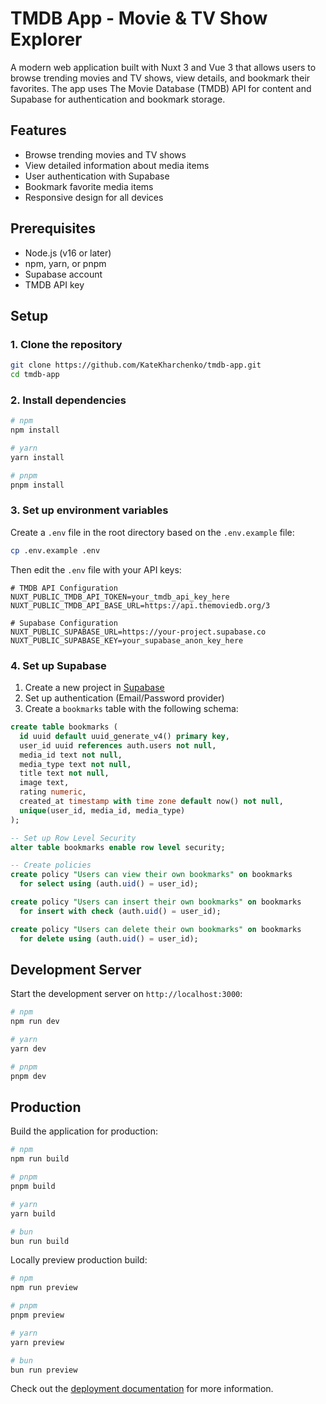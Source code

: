 # TMDB App - Movie & TV Show Explorer

A modern web application built with Nuxt 3 and Vue 3 that allows users to browse trending movies and TV shows, view details, and bookmark their favorites. The app uses The Movie Database (TMDB) API for content and Supabase for authentication and bookmark storage.

## Features

- Browse trending movies and TV shows
- View detailed information about media items
- User authentication with Supabase
- Bookmark favorite media items
- Responsive design for all devices

## Prerequisites

- Node.js (v16 or later)
- npm, yarn, or pnpm
- Supabase account
- TMDB API key

## Setup

### 1. Clone the repository

```bash
git clone https://github.com/KateKharchenko/tmdb-app.git
cd tmdb-app
```

### 2. Install dependencies

```bash
# npm
npm install

# yarn
yarn install

# pnpm
pnpm install
```

### 3. Set up environment variables

Create a `.env` file in the root directory based on the `.env.example` file:

```bash
cp .env.example .env
```

Then edit the `.env` file with your API keys:

```
# TMDB API Configuration
NUXT_PUBLIC_TMDB_API_TOKEN=your_tmdb_api_key_here
NUXT_PUBLIC_TMDB_API_BASE_URL=https://api.themoviedb.org/3

# Supabase Configuration
NUXT_PUBLIC_SUPABASE_URL=https://your-project.supabase.co
NUXT_PUBLIC_SUPABASE_KEY=your_supabase_anon_key_here
```

### 4. Set up Supabase

1. Create a new project in [Supabase](https://supabase.com/)
2. Set up authentication (Email/Password provider)
3. Create a `bookmarks` table with the following schema:

```sql
create table bookmarks (
  id uuid default uuid_generate_v4() primary key,
  user_id uuid references auth.users not null,
  media_id text not null,
  media_type text not null,
  title text not null,
  image text,
  rating numeric,
  created_at timestamp with time zone default now() not null,
  unique(user_id, media_id, media_type)
);

-- Set up Row Level Security
alter table bookmarks enable row level security;

-- Create policies
create policy "Users can view their own bookmarks" on bookmarks
  for select using (auth.uid() = user_id);

create policy "Users can insert their own bookmarks" on bookmarks
  for insert with check (auth.uid() = user_id);

create policy "Users can delete their own bookmarks" on bookmarks
  for delete using (auth.uid() = user_id);
```

## Development Server

Start the development server on `http://localhost:3000`:

```bash
# npm
npm run dev

# yarn
yarn dev

# pnpm
pnpm dev
```

## Production

Build the application for production:

```bash
# npm
npm run build

# pnpm
pnpm build

# yarn
yarn build

# bun
bun run build
```

Locally preview production build:

```bash
# npm
npm run preview

# pnpm
pnpm preview

# yarn
yarn preview

# bun
bun run preview
```

Check out the [deployment documentation](https://nuxt.com/docs/getting-started/deployment) for more information.
